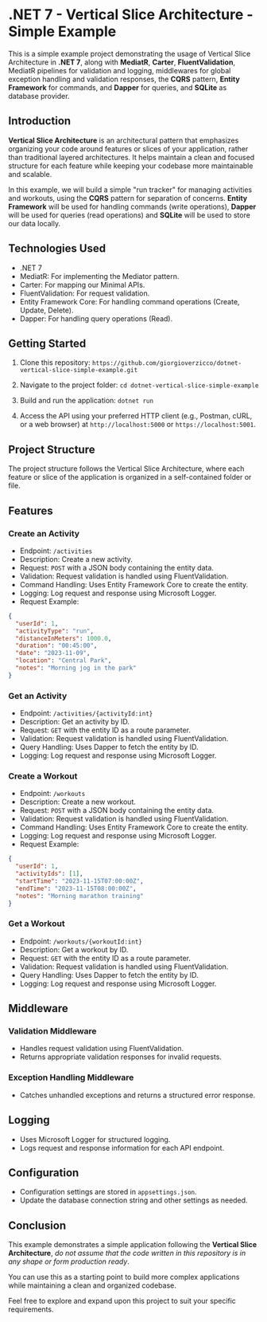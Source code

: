 # .NET 7 - Vertical Slice Architecture - Simple Example

This is a simple example project demonstrating the usage of Vertical Slice Architecture in **.NET 7**, along with **MediatR**, **Carter**, **FluentValidation**, MediatR pipelines for validation and logging, middlewares for global exception handling and validation responses, the **CQRS** pattern, **Entity Framework** for commands, and **Dapper** for queries, and **SQLite** as database provider.

## Introduction

**Vertical Slice Architecture** is an architectural pattern that emphasizes organizing your code around features or slices of your application, rather than traditional layered architectures. It helps maintain a clean and focused structure for each feature while keeping your codebase more maintainable and scalable.

In this example, we will build a simple "run tracker" for managing activities and workouts, using the **CQRS** pattern for separation of concerns. **Entity Framework** will be used for handling commands (write operations), **Dapper** will be used for queries (read operations) and **SQLite** will be used to store our data locally.

## Technologies Used

-   .NET 7
-   MediatR: For implementing the Mediator pattern.
-   Carter: For mapping our Minimal APIs.
-   FluentValidation: For request validation.
-   Entity Framework Core: For handling command operations (Create, Update, Delete).
-   Dapper: For handling query operations (Read).

## Getting Started

1.  Clone this repository:
    `https://github.com/giorgioverzicco/dotnet-vertical-slice-simple-example.git` 
    
2.  Navigate to the project folder:
    `cd dotnet-vertical-slice-simple-example` 
    
3.  Build and run the application:
	`dotnet run` 
    
4.  Access the API using your preferred HTTP client (e.g., Postman, cURL, or a web browser) at `http://localhost:5000` or `https://localhost:5001`.

## Project Structure

The project structure follows the Vertical Slice Architecture, where each feature or slice of the application is organized in a self-contained folder or file.

## Features

### Create an Activity

-   Endpoint: `/activities`
-   Description: Create a new activity.
-   Request: `POST` with a JSON body containing the entity data.
-   Validation: Request validation is handled using FluentValidation.
-   Command Handling: Uses Entity Framework Core to create the entity.
-   Logging: Log request and response using Microsoft Logger.
-   Request Example:
```json
{
  "userId": 1,
  "activityType": "run",
  "distanceInMeters": 1000.0,
  "duration": "00:45:00",
  "date": "2023-11-09",
  "location": "Central Park",
  "notes": "Morning jog in the park"
}
```

### Get an Activity

-   Endpoint: `/activities/{activityId:int}`
-   Description: Get an activity by ID.
-   Request: `GET` with the entity ID as a route parameter.
-   Validation: Request validation is handled using FluentValidation.
-   Query Handling: Uses Dapper to fetch the entity by ID.
-   Logging: Log request and response using Microsoft Logger.

### Create a Workout

-   Endpoint: `/workouts`
-   Description: Create a new workout.
-   Request: `POST` with a JSON body containing the entity data.
-   Validation: Request validation is handled using FluentValidation.
-   Command Handling: Uses Entity Framework Core to create the entity.
-   Logging: Log request and response using Microsoft Logger.
-   Request Example:
```json
{
  "userId": 1,
  "activityIds": [1],
  "startTime": "2023-11-15T07:00:00Z",
  "endTime": "2023-11-15T08:00:00Z",
  "notes": "Morning marathon training"
}
```

### Get a Workout

-   Endpoint: `/workouts/{workoutId:int}`
-   Description: Get a workout by ID.
-   Request: `GET` with the entity ID as a route parameter.
-   Validation: Request validation is handled using FluentValidation.
-   Query Handling: Uses Dapper to fetch the entity by ID.
-   Logging: Log request and response using Microsoft Logger.

## Middleware

### Validation Middleware

-   Handles request validation using FluentValidation.
-   Returns appropriate validation responses for invalid requests.

### Exception Handling Middleware

-   Catches unhandled exceptions and returns a structured error response.

## Logging

-   Uses Microsoft Logger for structured logging.
-   Logs request and response information for each API endpoint.

## Configuration

-   Configuration settings are stored in `appsettings.json`.
-   Update the database connection string and other settings as needed.

## Conclusion

This example demonstrates a simple application following the **Vertical Slice Architecture**, *do not assume that the code written in this repository is in any shape or form production ready*.

You can use this as a starting point to build more complex applications while maintaining a clean and organized codebase.

Feel free to explore and expand upon this project to suit your specific requirements.
